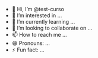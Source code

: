 - 👋 Hi, I’m @test-curso
- 👀 I’m interested in ...
- 🌱 I’m currently learning ...
- 💞️ I’m looking to collaborate on ...
- 📫 How to reach me ...
- 😄 Pronouns: ...
- ⚡ Fun fact: ...

<!---
test-curso/test-curso is a ✨ special ✨ repository because its `README.md` (this file) appears on your GitHub profile.
You can click the Preview link to take a look at your changes.
--->
